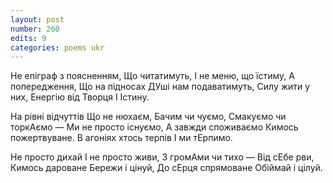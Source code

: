 ```yaml
---
layout: post
number: 260
edits: 9
categories: poems ukr
---
```


Не епіграф з поясненням,
Що читатимуть,
І не меню, що їстиму,
А попередження,
Що на підносах 
ДУші нам подаватимуть,
Силу жити у них,
Енергію від Творця 
І Істину.

На рівні відчуттів
Що не нюхаєм,
Бачим чи чуємо,
Смакуємо чи торкАємо —
Ми не просто існуємо,
А завжди споживаємо
Кимось пожертвуване.
В агоніях хтось терпів
І ми тЕрпимо.

Не просто дихай
І не просто живи,
З громАми чи тихо —
Від сЕбе рви,
Кимось дароване
Бережи і цінуй,
До сЕрця спрямоване
Обіймай і цілуй.
